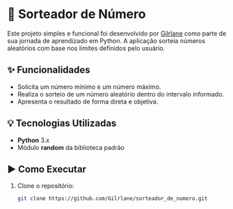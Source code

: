 # 🎲 Sorteador de Número

Este projeto simples e funcional foi desenvolvido por [Gilrlane](https://www.linkedin.com/in/gilrlane/) como parte de sua jornada de aprendizado em Python. A aplicação sorteia números aleatórios com base nos limites definidos pelo usuário.

## ✨ Funcionalidades

- Solicita um número mínimo e um número máximo.
- Realiza o sorteio de um número aleatório dentro do intervalo informado.
- Apresenta o resultado de forma direta e objetiva.

## 💡 Tecnologias Utilizadas

- **Python** 3.x
- Módulo **random** da biblioteca padrão

## ▶️ Como Executar

1. Clone o repositório:

   ```bash
   git clone https://github.com/Gilrlane/sorteador_de_numero.git
